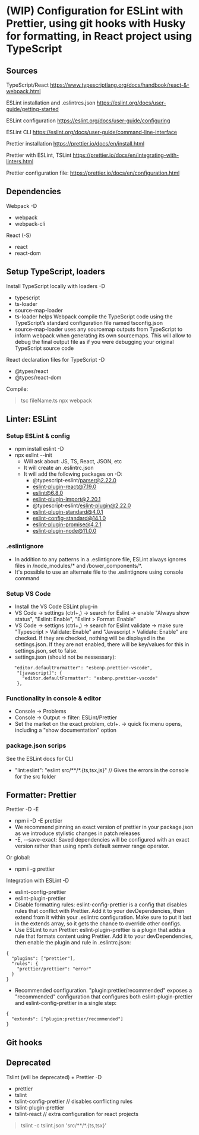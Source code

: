 # (WIP) Configuration for ESLint with Prettier, using git hooks with Husky for formatting, in React project using TypeScript



## Sources

TypeScript/React
https://www.typescriptlang.org/docs/handbook/react-&-webpack.html

ESLint installation and .eslintrcs.json
https://eslint.org/docs/user-guide/getting-started

ESLint configuration
https://eslint.org/docs/user-guide/configuring

ESLint CLI
https://eslint.org/docs/user-guide/command-line-interface

Prettier installation
https://prettier.io/docs/en/install.html

Prettier with ESLint, TSLint
https://prettier.io/docs/en/integrating-with-linters.html

Prettier configuration file:
https://prettier.io/docs/en/configuration.html



## Dependencies

Webpack -D
- webpack
- webpack-cli

React (-S)
- react
- react-dom


## Setup TypeScript, loaders

Install TypeScript locally with loaders -D
- typescript
- ts-loader 
- source-map-loader
- ts-loader helps Webpack compile the TypeScript code using the TypeScript’s standard configuration file named tsconfig.json
- source-map-loader uses any sourcemap outputs from TypeScript to inform webpack when generating its own sourcemaps. This will allow to debug the final output file as if you were debugging your original TypeScript source code

 React declaration files for TypeScript -D
- @types/react
- @types/react-dom

Compile: 
> tsc fileName.ts
> npx webpack


## Linter: ESLint

### Setup ESLint & config

- npm install eslint -D
- npx eslint --init
    - Will ask about: JS, TS, React, JSON, etc
    - It will create an .eslintrc.json
    - It will add the following packages on -D:
        + @typescript-eslint/parser@2.22.0
        + eslint-plugin-react@7.19.0
        + eslint@6.8.0
        + eslint-plugin-import@2.20.1
        + @typescript-eslint/eslint-plugin@2.22.0
        + eslint-plugin-standard@4.0.1
        + eslint-config-standard@14.1.0
        + eslint-plugin-promise@4.2.1
        + eslint-plugin-node@11.0.0

### .eslintignore

- In addition to any patterns in a .eslintignore file, ESLint always ignores files in /node_modules/* and /bower_components/*.
- It's possible to use an alternate file to the .eslintignore using console command

### Setup VS Code

- Install the VS Code ESLint plug-in
- VS Code -> settings (ctrl+,) -> search for Eslint -> enable "Always show status", "Eslint: Enable", "Eslint > Format: Enable"
- VS Code -> settigns (ctrl+,) -> search for Eslint validate -> make sure "Typescript > Validate: Enable" and "Javascript > Validate: Enable" are checked. If they are checked, nothing will be displayed in the settings.json. If they are not enabled, there will be key/values for this in settings.json, set to false.
- settings.json (should not be nessessary):
```
   "editor.defaultFormatter": "esbenp.prettier-vscode",
    "[javascript]": {
      "editor.defaultFormatter": "esbenp.prettier-vscode"
    },
```


### Functionality in console & editor

- Console -> Problems
- Console -> Output -> filter: ESLint/Prettier
- Set the market on the exact problem, ctrl+. -> quick fix menu opens, including a "show documentation" option

### package.json scrips

See the ESLint docs for CLI
- "lint:eslint": "eslint src/**/*.{ts,tsx,js}"
// Gives the errors in the console for the src folder

## Formatter: Prettier

Prettier -D -E

- npm i -D -E prettier
- We recommend pinning an exact version of prettier in your package.json as we introduce stylistic changes in patch releases
- -E, --save-exact: Saved dependencies will be configured with an exact version rather than using npm’s default semver range operator.

Or global:
- npm i -g prettier


Integration with ESLint -D

- eslint-config-prettier 
- eslint-plugin-prettier
- Disable formatting rules: eslint-config-prettier is a config that disables rules that conflict with Prettier. Add it to your devDependencies, then extend from it within your .eslintrc configuration. Make sure to put it last in the extends array, so it gets the chance to override other configs.
- Use ESLint to run Prettier: eslint-plugin-prettier is a plugin that adds a rule that formats content using Prettier. Add it to your devDependencies, then enable the plugin and rule in .eslintrc.json:

```
{
  "plugins": ["prettier"],
  "rules": {
    "prettier/prettier": "error"
  }
}
```
- Recommended configuration. "plugin:prettier/recommended" exposes a "recommended" configuration that configures both eslint-plugin-prettier and eslint-config-prettier in a single step: 

```
{
  "extends": ["plugin:prettier/recommended"]
}
```


## Git hooks




## Deprecated

Tslint (will be deprecated) + Prettier -D 
- prettier
- tslint
- tslint-config-prettier // disables conflicting rules
- tslint-plugin-prettier
- tslint-react // extra configuration for react projects

> tslint -c tslint.json 'src/**/*.{ts,tsx}' 
